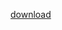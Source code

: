 [download](<https://raw.githubusercontent.com/Maxetow/Geoguessr_location/main/Geoguessr Location Resolver (By maxetow)-1.0.user.js>)
